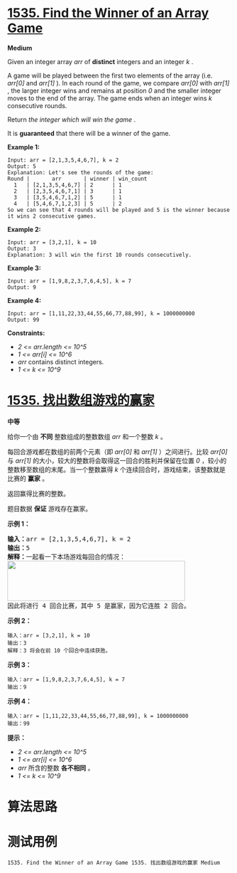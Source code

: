 # [1535. Find the Winner of an Array Game][enTitle]

**Medium**

Given an integer array  *arr*  of **distinct**  integers and an integer  *k* .

A game will be played between the first two elements of the array (i.e.  *arr[0]*  and  *arr[1]* ). In each round of the game, we compare  *arr[0]*  with  *arr[1]* , the larger integer wins and remains at position  *0*  and the smaller integer moves to the end of the array. The game ends when an integer wins  *k*  consecutive rounds.

Return  *the integer which will win the game* .

It is **guaranteed**  that there will be a winner of the game.



**Example 1:** 

```
Input: arr = [2,1,3,5,4,6,7], k = 2
Output: 5
Explanation: Let's see the rounds of the game:
Round |       arr       | winner | win_count
  1   | [2,1,3,5,4,6,7] | 2      | 1
  2   | [2,3,5,4,6,7,1] | 3      | 1
  3   | [3,5,4,6,7,1,2] | 5      | 1
  4   | [5,4,6,7,1,2,3] | 5      | 2
So we can see that 4 rounds will be played and 5 is the winner because it wins 2 consecutive games.

```

**Example 2:** 

```
Input: arr = [3,2,1], k = 10
Output: 3
Explanation: 3 will win the first 10 rounds consecutively.

```

**Example 3:** 

```
Input: arr = [1,9,8,2,3,7,6,4,5], k = 7
Output: 9

```

**Example 4:** 

```
Input: arr = [1,11,22,33,44,55,66,77,88,99], k = 1000000000
Output: 99

```



**Constraints:** 

-  *2 <= arr.length <= 10^5*  
-  *1 <= arr[i] <= 10^6*  
-  *arr*  contains distinct integers. 
-  *1 <= k <= 10^9* 


# [1535. 找出数组游戏的赢家][cnTitle]

**中等**

给你一个由 **不同**  整数组成的整数数组  *arr*  和一个整数  *k*  。

每回合游戏都在数组的前两个元素（即  *arr[0]*  和  *arr[1]*  ）之间进行。比较  *arr[0]*  与  *arr[1]*  的大小，较大的整数将会取得这一回合的胜利并保留在位置  *0*  ，较小的整数移至数组的末尾。当一个整数赢得  *k*  个连续回合时，游戏结束，该整数就是比赛的 **赢家**  。

返回赢得比赛的整数。

题目数据 **保证**  游戏存在赢家。



**示例 1：** 


<pre><strong>输入：</strong>arr = [2,1,3,5,4,6,7], k = 2
<strong>输出：</strong>5
<strong>解释：</strong>一起看一下本场游戏每回合的情况：
<img style="height: 90px; width: 400px;" src="https://assets.leetcode-cn.com/aliyun-lc-upload/uploads/2020/07/30/q-example.png" alt="">
因此将进行 4 回合比赛，其中 5 是赢家，因为它连胜 2 回合。
</pre>

**示例 2：** 

```
输入：arr = [3,2,1], k = 10
输出：3
解释：3 将会在前 10 个回合中连续获胜。

```

**示例 3：** 

```
输入：arr = [1,9,8,2,3,7,6,4,5], k = 7
输出：9

```

**示例 4：** 

```
输入：arr = [1,11,22,33,44,55,66,77,88,99], k = 1000000000
输出：99

```



**提示：** 

-  *2 <= arr.length <= 10^5*  
-  *1 <= arr[i] <= 10^6*  
-  *arr*  所含的整数 **各不相同**  。 
-  *1 <= k <= 10^9* 




# 算法思路

# 测试用例
```
1535. Find the Winner of an Array Game 1535. 找出数组游戏的赢家 Medium
```

[enTitle]: https://leetcode.com/problems/find-the-winner-of-an-array-game/
[cnTitle]: https://leetcode-cn.com/problems/find-the-winner-of-an-array-game/
